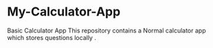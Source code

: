 # My-Calculator-App
Basic Calculator App
This repository contains a Normal calculator app which stores questions locally .
